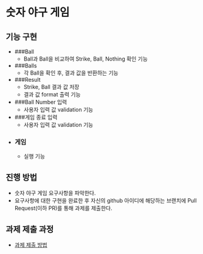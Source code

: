 # 숫자 야구 게임
## 기능 구현
- ###Ball
  - Ball과 Ball을 비교하여 Strike, Ball, Nothing 확인 기능
- ###Balls
  - 각 Ball을 확인 후, 결과 값을 반환하는 기능
- ###Result
  - Strike, Ball 결과 값 저장
  - 결과 값 format 출력 기능
- ###Ball Number 입력
  - 사용자 입력 값 validation 기능
- ###게임 종료 입력
  - 사용자 입력 값 validation 기능
- ### 게임
  - 실행 기능
  

## 진행 방법
* 숫자 야구 게임 요구사항을 파악한다.
* 요구사항에 대한 구현을 완료한 후 자신의 github 아이디에 해당하는 브랜치에 Pull Request(이하 PR)를 통해 과제를 제출한다.

## 과제 제출 과정
* [과제 제출 방법](https://github.com/next-step/nextstep-docs/tree/master/precourse)

